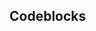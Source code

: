 ## Codeblocks

<img title="" src="https://external-content.duckduckgo.com/iu/?u=https://softbesplatno.com/wp-content/uploads/2016/09/logo1-2.png&f=1&nofb=1&ipt=ccd89b3aa37af613e7777feddbffaa9e53d3a80b5bc0d61c5c465d613f508e2c&ipo=images" alt="" style="zoom:25%;">






















